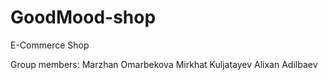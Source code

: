 # GoodMood-shop

E-Commerce Shop

Group members:
Marzhan Omarbekova 
Mirkhat Kuljatayev
Alixan Adilbaev 
